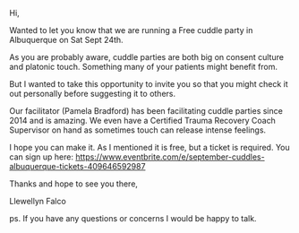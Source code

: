 Hi,

Wanted to let you know that we are running a Free cuddle party in Albuquerque on Sat Sept 24th.

As you are probably aware, cuddle parties are both big on consent culture and platonic touch. Something many of your patients might benefit from.

But I wanted to take this opportunity to invite you so that you might check it out personally before suggesting it to others.

Our facilitator (Pamela Bradford) has been facilitating cuddle parties since 2014 and is amazing. We even have a Certified Trauma Recovery Coach Supervisor on hand as sometimes touch can release intense feelings.

I hope you can make it. As I mentioned it is free, but a ticket is required. You can sign up here: https://www.eventbrite.com/e/september-cuddles-albuquerque-tickets-409646592987

Thanks and hope to see you there,

Llewellyn Falco

ps. If you have any questions or concerns I would be happy to talk.

